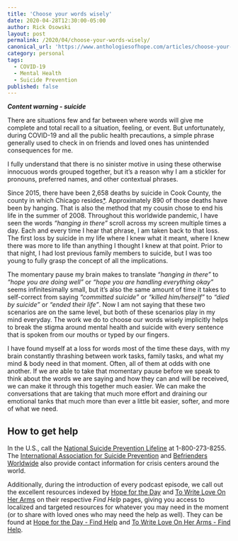 ```yaml
---
title: 'Choose your words wisely'
date: 2020-04-28T12:30:00-05:00
author: Rick Osowski
layout: post
permalink: /2020/04/choose-your-words-wisely/
canonical_url: 'https://www.anthologiesofhope.com/articles/choose-your-words-wisely'
category: personal
tags:
  - COVID-19
  - Mental Health
  - Suicide Prevention
published: false
---
```


**_Content warning - suicide_**

There are situations few and far between where words will give me complete and total recall to a situation, feeling, or event. But unfortunately, during COVID-19 and all the public health precautions, a simple phrase generally used to check in on friends and loved ones has unintended consequences for me.

I fully understand that there is no sinister motive in using these otherwise innocuous words grouped together, but it’s a reason why I am a stickler for pronouns, preferred names, and other contextual phrases.

Since 2015, there have been 2,658 deaths by suicide in Cook County, the county in which Chicago resides[\*](https://datacatalog.cookcountyil.gov/Public-Safety/Medical-Examiner-Case-Archive/cjeq-bs86). Approximately 890 of those deaths have been by hanging. That is also the method that my cousin chose to end his life in the summer of 2008. Throughout this worldwide pandemic, I have seen the words _“hanging in there”_ scroll across my screen multiple times a day. Each and every time I hear that phrase, I am taken back to that loss. The first loss by suicide in my life where I knew what it meant, where I knew there was more to life than anything I thought I knew at that point. Prior to that night, I had lost previous family members to suicide, but I was too young to fully grasp the concept of all the implications.

The momentary pause my brain makes to translate _“hanging in there”_ to _“hope you are doing well”_ or _“hope you are handling everything okay”_ seems infinitesimally small, but it’s also the same amount of time it takes to self-correct from saying _“committed suicide”_ or _“killed him/herself”_ to _“died by suicide”_ or _“ended their life”_. Now I am not saying that these two scenarios are on the same level, but both of these scenarios play in my mind everyday.  The work we do to choose our words wisely implicitly helps to break the stigma around mental health and suicide with every sentence that is spoken from our mouths or typed by our fingers.

I have found myself at a loss for words most of the time these days, with my brain constantly thrashing between work tasks, family tasks, and what my mind & body need in that moment. Often, all of them at odds with one another. If we are able to take that momentary pause before we speak to think about the words we are saying and how they can and will be received, we can make it through this together much easier. We can make the conversations that are taking that much more effort and draining our emotional tanks that much more than ever a little bit easier, softer, and more of what we need.

## How to get help

In the U.S., call the [National Suicide Prevention Lifeline](https://www.suicidepreventionlifeline.org/) at 1-800-273-8255. The [International Association for Suicide Prevention](https://www.iasp.info/resources/Crisis_Centres/) and [Befrienders Worldwide](https://www.befrienders.org/need-to-talk) also provide contact information for crisis centers around the world.

Additionally, during the introduction of every podcast episode, we call out the excellent resources indexed by [Hope for the Day](https://www.hftd.org/) and  [To Write Love On Her Arms](https://twloha.com/) on their respective _Find Help_ pages, giving you access to localized and targeted resources for whatever you may need in the moment (or to share with loved ones who may need the help as well). They can be found at [Hope for the Day - Find Help](https://www.hftd.org/find-help) and [To Write Love On Her Arms - Find Help](https://twloha.com/find-help/).
